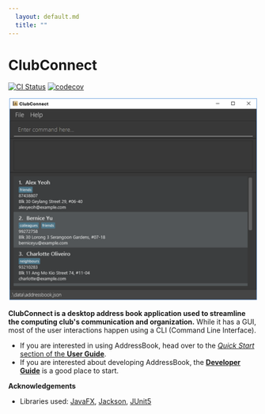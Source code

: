 ```yaml
---
  layout: default.md
  title: ""
---
```


# ClubConnect

[![CI Status](https://github.com/AY2425S1-CS2103T-F09-1/tp/workflows/Java%20CI/badge.svg)](https://github.com/AY2425S1-CS2103T-F09-1/tp/actions)
[![codecov](https://codecov.io/gh/se-edu/addressbook-level3/branch/master/graph/badge.svg)](https://codecov.io/gh/AY2425S1-CS2103T-F09-1/tp)

![Ui](images/Ui.png)

**ClubConnect is a desktop address book application used to streamline the computing club's communication and organization.** While it has a GUI, most of the user interactions happen using a CLI (Command Line Interface).

* If you are interested in using AddressBook, head over to the [_Quick Start_ section of the **User Guide**](UserGuide.html#quick-start).
* If you are interested about developing AddressBook, the [**Developer Guide**](DeveloperGuide.html) is a good place to start.


**Acknowledgements**

* Libraries used: [JavaFX](https://openjfx.io/), [Jackson](https://github.com/FasterXML/jackson), [JUnit5](https://github.com/junit-team/junit5)
